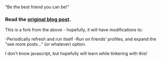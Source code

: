 "Be the best friend you can be!"

### Read the [original blog post](http://www.feross.org/like-everything-on-facebook/).

This is a fork from the above - hopefully, it will have modifications to:

-Periodically refresh and run itself
-Run on friends' profiles, and expand the "see more posts..." (or whatever) option.

I don't know javascript, but hopefully will learn while tinkering with this!


